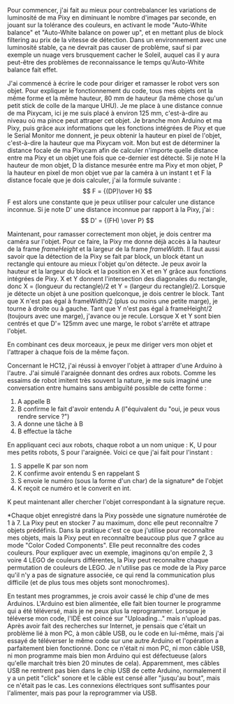 Pour commencer, j'ai fait au mieux pour contrebalancer les variations de luminosité de ma Pixy en diminuant le nombre d'images par seconde, en jouant sur la tolérance des couleurs, en activant le mode "Auto-White balance" et "Auto-White balance on power up", et en mettant plus de block filtering au prix de la vitesse de détection. Dans un environnement avec une luminosité stable, ça ne devrait pas causer de problème, sauf si par exemple un nuage vers brusquement cacher le Soleil, auquel cas il y aura peut-être des problèmes de reconnaissance le temps qu'Auto-White balance fait effet.

J'ai commencé à écrire le code pour diriger et ramasser le robot vers son objet.
Pour expliquer le fonctionnement du code, tous mes objets ont la même forme et la même hauteur, 80 mm de hauteur (la même chose qu'un petit stick de colle de la marque UHU). 
Je me place à une distance connue de ma Pixycam, ici je me suis placé à environ 125 mm, c'est-à-dire au niveau où ma pince peut attraper cet objet. Je branche mon Arduino et ma Pixy, puis grâce aux informations que les fonctions intégrées de Pixy et que le Serial Monitor me donnent, je peux obtenir la hauteur en pixel de l'objet, c'est-à-dire la hauteur que ma Pixycam voit.
Mon but est de déterminer la distance focale de ma Pixycam afin de calculer n'importe quelle distance entre ma Pixy et un objet une fois que ce-dernier est détecté.
Si je note H la hauteur de mon objet, D la distance mesurée entre ma Pixy et mon objet, P la hauteur en pixel de mon objet vue par la caméra à un instant t et F la distance focale que je dois calculer, j'ai la formule suivante : 
$$ F = {(DP)\over H} $$
F est alors une constante que je peux utiliser pour calculer une distance inconnue.
Si je note D' une distance inconnue par rapport à la Pixy, j'ai : 
$$ D' = {(FH) \over P} $$

Maintenant, pour ramasser correctement mon objet, je dois centrer ma caméra sur l'objet. Pour ce faire, la Pixy me donne déjà accès à la hauteur de la frame <i>frameHeight</i> et la largeur de la frame <i>frameWidth</i>. Il faut aussi savoir que la détection de la Pixy se fait par block, un block étant un rectangle qui entoure au mieux l'objet qu'on détecte. Je peux avoir la hauteur et la largeur du block et la position en X et en Y grâce aux fonctions intégrées de Pixy. X et Y donnent l'intersection des diagonales du rectangle, donc X = (longueur du rectangle)/2 et Y = (largeur du rectangle)/2.
Lorsque je détecte un objet à une position quelconque, je dois centrer le block. Tant que X n'est pas égal à frameWidth/2 (plus ou moins une petite marge), je tourne à droite ou à gauche. Tant que Y n'est pas égal à frameHeight/2 (toujours avec une marge), j'avance ou je recule.
Lorsque X et Y sont bien centrés et que D'= 125mm avec une marge, le robot s'arrête et attrape l'objet.

En combinant ces deux morceaux, je peux me diriger vers mon objet et l'attraper à chaque fois de la même façon.

Concernant le HC12, j'ai réussi à envoyer l'objet à attraper d'une Arduino à l'autre. J'ai simulé l'araignée donnant des ordres aux robots. Comme les essaims de robot imitent très souvent la nature, je me suis imaginé une conversation entre humains sans ambiguïté possible de cette forme : 
1) A appelle B 
2) B confirme le fait d'avoir entendu A (l"équivalent du "oui, je peux vous rendre service ?")
3) A donne une tâche à B
4) B effectue la tâche

En appliquant ceci aux robots, chaque robot a un nom unique : K, U pour mes petits robots, S pour l'araignée. Voici ce que j'ai fait pour l'instant :
1) S appelle K par son nom
2) K confirme avoir entendu S en rappelant S
3) S envoie le numéro (sous la forme d'un char) de la signature* de l'objet
4) K reçoit ce numéro et le converit en int.

K peut maintenant aller chercher l'objet correspondant à la signature reçue.

*Chaque objet enregistré dans la Pixy possède une signature numérotée de 1 à 7. La Pixy peut en stocker 7 au maximum, donc elle peut reconnaître 7 objets prédéfinis. Dans la pratique c'est ce que j'utilise pour reconnaître mes objets, mais la Pixy peut en reconnaître beaucoup plus que 7 grâce au mode "Color Coded Components". Elle peut reconnaître des codes couleurs. Pour expliquer avec un exemple, imaginons qu'on empile 2, 3 voire 4 LEGO de couleurs différentes, la Pixy peut reconnaître chaque permutation de couleurs de LEGO. Je n'utilise pas ce mode de la Pixy parce qu'il n'y a pas de signature associée, ce qui rend la communication plus difficile (et de plus tous mes objets sont monochromes).

En testant mes programmes, je crois avoir cassé le chip d'une de mes Arduinos. L'Arduino est bien alimentée, elle fait bien tourner le programme qui a été téléversé, mais je ne peux plus la reprogrammer. Lorsque je téléverse mon code, l'IDE est coincé sur "Uploading..." mais n'upload pas. Après avoir fait des recherches sur Internet, je pensais que c'était un problème lié à mon PC, à mon câble USB, ou le code en lui-même, mais j'ai essayé de téléverser le même code sur une autre Arduino et l'opération a parfaitement bien fonctionné. Donc ce n'était ni mon PC, ni mon câble USB, ni mon programme mais bien mon Arduino qui est défectueuse (alors qu'elle marchait très bien 20 minutes de cela). Apparemment, mes câbles USB ne rentrent pas bien dans le chip USB de cette Arduino, normalement il y a un petit "click" sonore et le câble est censé aller "jusqu'au bout", mais ce n'était pas le cas. Les connexions électriques sont suffisantes pour l'alimenter, mais pas pour la reprogrammer via USB.